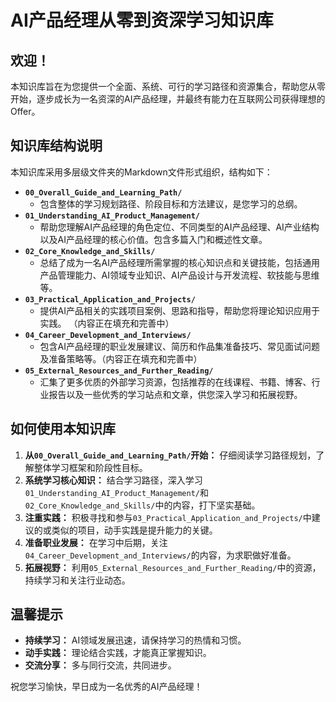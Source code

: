 # AI产品经理从零到资深学习知识库

## 欢迎！

本知识库旨在为您提供一个全面、系统、可行的学习路径和资源集合，帮助您从零开始，逐步成长为一名资深的AI产品经理，并最终有能力在互联网公司获得理想的Offer。

## 知识库结构说明

本知识库采用多层级文件夹的Markdown文件形式组织，结构如下：

*   **`00_Overall_Guide_and_Learning_Path/`**
    *   包含整体的学习规划路径、阶段目标和方法建议，是您学习的总纲。
*   **`01_Understanding_AI_Product_Management/`**
    *   帮助您理解AI产品经理的角色定位、不同类型的AI产品经理、AI产业结构以及AI产品经理的核心价值。包含多篇入门和概述性文章。
*   **`02_Core_Knowledge_and_Skills/`**
    *   总结了成为一名AI产品经理所需掌握的核心知识点和关键技能，包括通用产品管理能力、AI领域专业知识、AI产品设计与开发流程、软技能与思维等。
*   **`03_Practical_Application_and_Projects/`**
    *   提供AI产品相关的实践项目案例、思路和指导，帮助您将理论知识应用于实践。 （内容正在填充和完善中）
*   **`04_Career_Development_and_Interviews/`**
    *   包含AI产品经理的职业发展建议、简历和作品集准备技巧、常见面试问题及准备策略等。（内容正在填充和完善中）
*   **`05_External_Resources_and_Further_Reading/`**
    *   汇集了更多优质的外部学习资源，包括推荐的在线课程、书籍、博客、行业报告以及一些优秀的学习站点和文章，供您深入学习和拓展视野。

## 如何使用本知识库

1.  **从`00_Overall_Guide_and_Learning_Path/`开始：** 仔细阅读学习路径规划，了解整体学习框架和阶段性目标。
2.  **系统学习核心知识：** 结合学习路径，深入学习`01_Understanding_AI_Product_Management/`和`02_Core_Knowledge_and_Skills/`中的内容，打下坚实基础。
3.  **注重实践：** 积极寻找和参与`03_Practical_Application_and_Projects/`中建议的或类似的项目，动手实践是提升能力的关键。
4.  **准备职业发展：** 在学习中后期，关注`04_Career_Development_and_Interviews/`的内容，为求职做好准备。
5.  **拓展视野：** 利用`05_External_Resources_and_Further_Reading/`中的资源，持续学习和关注行业动态。

## 温馨提示

*   **持续学习：** AI领域发展迅速，请保持学习的热情和习惯。
*   **动手实践：** 理论结合实践，才能真正掌握知识。
*   **交流分享：** 多与同行交流，共同进步。

祝您学习愉快，早日成为一名优秀的AI产品经理！

